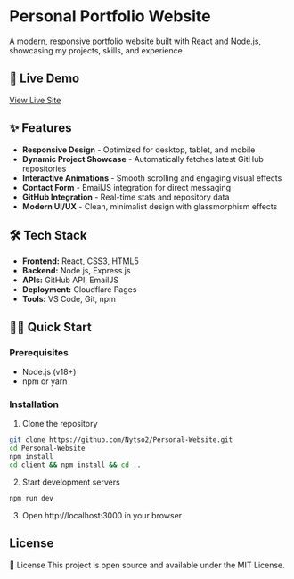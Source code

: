 # Personal Portfolio Website

A modern, responsive portfolio website built with React and Node.js, showcasing my projects, skills, and experience.

## 🚀 Live Demo

[View Live Site](https://luiscoronel.org)

## ✨ Features

- **Responsive Design** - Optimized for desktop, tablet, and mobile
- **Dynamic Project Showcase** - Automatically fetches latest GitHub repositories
- **Interactive Animations** - Smooth scrolling and engaging visual effects
- **Contact Form** - EmailJS integration for direct messaging
- **GitHub Integration** - Real-time stats and repository data
- **Modern UI/UX** - Clean, minimalist design with glassmorphism effects

## 🛠️ Tech Stack

- **Frontend:** React, CSS3, HTML5
- **Backend:** Node.js, Express.js
- **APIs:** GitHub API, EmailJS
- **Deployment:** Cloudflare Pages
- **Tools:** VS Code, Git, npm

## 🏃‍♂️ Quick Start

### Prerequisites
- Node.js (v18+)
- npm or yarn

### Installation

1. Clone the repository
```bash
git clone https://github.com/Nytso2/Personal-Website.git
cd Personal-Website
npm install
cd client && npm install && cd ..
```
2. Start development servers
```bash
npm run dev
```
3. Open http://localhost:3000 in your browser
## License
📝 License
This project is open source and available under the MIT License.
